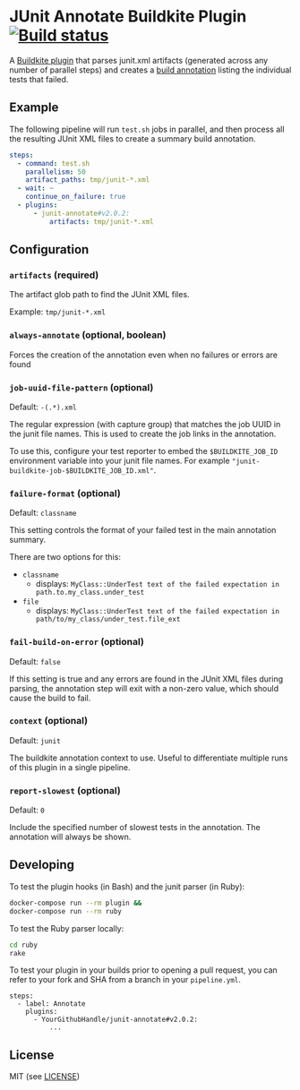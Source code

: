 # JUnit Annotate Buildkite Plugin [![Build status](https://badge.buildkite.com/e57701b1037f2c77d0b3f2e4901559ed2e8f131119cd7806ad.svg?branch=master)](https://buildkite.com/buildkite/plugins-junit-annotate)

A [Buildkite plugin](https://buildkite.com/docs/agent/v3/plugins) that parses junit.xml artifacts (generated across any number of parallel steps) and creates a [build annotation](https://buildkite.com/docs/agent/v3/cli-annotate) listing the individual tests that failed.

## Example

The following pipeline will run `test.sh` jobs in parallel, and then process all the resulting JUnit XML files to create a summary build annotation.

```yml
steps:
  - command: test.sh
    parallelism: 50
    artifact_paths: tmp/junit-*.xml
  - wait: ~
    continue_on_failure: true
  - plugins:
      - junit-annotate#v2.0.2:
          artifacts: tmp/junit-*.xml
```

## Configuration

### `artifacts` (required)

The artifact glob path to find the JUnit XML files.

Example: `tmp/junit-*.xml`

### `always-annotate` (optional, boolean)

Forces the creation of the annotation even when no failures or errors are found

### `job-uuid-file-pattern` (optional)
Default: `-(.*).xml`

The regular expression (with capture group) that matches the job UUID in the junit file names. This is used to create the job links in the annotation.

To use this, configure your test reporter to embed the `$BUILDKITE_JOB_ID` environment variable into your junit file names. For example `"junit-buildkite-job-$BUILDKITE_JOB_ID.xml"`.

### `failure-format` (optional)
Default: `classname`

This setting controls the format of your failed test in the main annotation summary.

There are two options for this:
* `classname`
  * displays: `MyClass::UnderTest text of the failed expectation in path.to.my_class.under_test`
* `file`
  * displays: `MyClass::UnderTest text of the failed expectation in path/to/my_class/under_test.file_ext`

### `fail-build-on-error` (optional)  
Default: `false`

If this setting is true and any errors are found in the JUnit XML files during
parsing, the annotation step will exit with a non-zero value, which should cause 
the build to fail.

### `context` (optional)
Default: `junit`

The buildkite annotation context to use. Useful to differentiate multiple runs of this plugin in a single pipeline.

### `report-slowest` (optional)
Default: `0`

Include the specified number of slowest tests in the annotation. The annotation will always be shown.

## Developing

To test the plugin hooks (in Bash) and the junit parser (in Ruby):

```bash
docker-compose run --rm plugin &&
docker-compose run --rm ruby
```

To test the Ruby parser locally:

```bash
cd ruby
rake
```

To test your plugin in your builds prior to opening a pull request, you can refer to your fork and SHA from a branch in your `pipeline.yml`.

```
steps:
  - label: Annotate
    plugins:
      - YourGithubHandle/junit-annotate#v2.0.2:
          ...
```

## License

MIT (see [LICENSE](LICENSE))

